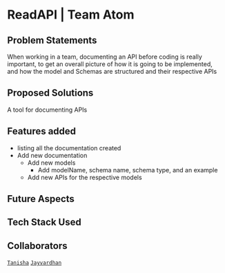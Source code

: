 # ReadAPI | Team Atom


## Problem Statements
When working in a team, documenting an API before coding is really important, to get an overall picture of how it is going to be implemented, and how the model and Schemas are structured and their respective APIs

## Proposed Solutions
A tool for documenting APIs

## Features added
- listing all the documentation created
- Add new documentation
  - Add new models
    - Add modelName, schema name, schema type, and an example
  - Add new APIs for the respective models


## Future Aspects


## Tech Stack Used


## Collaborators
[`Tanisha`](https://github.com/tanishabisht) [`Jayvardhan`](https://github.com/ComputerScientist-01)